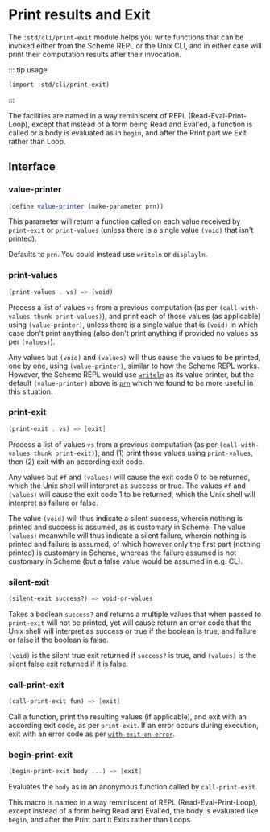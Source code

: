 # Print results and Exit

The `:std/cli/print-exit` module helps you write functions that can be
invoked either from the Scheme REPL or the Unix CLI, and in either case
will print their computation results after their invocation.

::: tip usage
```scheme
(import :std/cli/print-exit)
```
:::

The facilities are named in a way reminiscent of REPL (Read-Eval-Print-Loop),
except that instead of a form being Read and Eval'ed,
a function is called or a body is evaluated as in `begin`,
and after the Print part we Exit rather than Loop.

## Interface

### value-printer
```scheme
(define value-printer (make-parameter prn))
```
This parameter will return a function called on each value received
by `print-exit` or `print-values`
(unless there is a single value `(void)` that isn't printed).

Defaults to `prn`. You could instead use `writeln` or `displayln`.

### print-values
```scheme
(print-values . vs) => (void)
```
Process a list of values `vs` from a previous computation
(as per `(call-with-values thunk print-values)`), and
print each of those values (as applicable) using `(value-printer)`,
unless there is a single value that is `(void)`
in which case don't print anything
(also don't print anything if provided no values as per `(values)`).

Any values but `(void)` and `(values)` will thus cause the values to be printed,
one by one, using `(value-printer)`, similar to how the Scheme REPL works.
However, the Scheme REPL would use [`writeln`](../misc/ports.md#writeln) as its
value printer, but the default `(value-printer)` above is
[`prn`](../misc/repr.md#prn) which we found to be more useful in this situation.

### print-exit
```scheme
(print-exit . vs) => [exit]
```

Process a list of values `vs` from a previous computation
(as per `(call-with-values thunk print-exit)`), and
(1) print those values using `print-values`, then
(2) exit with an according exit code.

Any values but `#f` and `(values)` will cause the exit code 0 to be returned,
which the Unix shell will interpret as success or true.
The values `#f` and `(values)` will cause the exit code 1 to be returned,
which the Unix shell will interpret as failure or false.

The value `(void)` will thus indicate a silent success,
wherein nothing is printed and success is assumed, as is customary in Scheme.
The value `(values)` meanwhile will thus indicate a silent failure,
wherein nothing is printed and failure is assumed, of which however
only the first part (nothing printed) is customary in Scheme, whereas the
failure assumed is not customary in Scheme (but a false value would be assumed in e.g. CL).

### silent-exit
```scheme
(silent-exit success?) => void-or-values
```

Takes a boolean `success?` and returns a multiple values
that when passed to `print-exit` will not be printed, yet
will cause return an error code that the Unix shell will interpret
as success or true if the boolean is true, and
failure or false if the boolean is false.

`(void)` is the silent true exit returned if `success?` is true,
and `(values)` is the silent false exit returned if it is false.

### call-print-exit
```scheme
(call-print-exit fun) => [exit]
```
Call a function, print the resulting values (if applicable),
and exit with an according exit code, as per `print-exit`.
If an error occurs during execution,
exit with an error code as per
[`with-exit-on-error`](../error.md#with-exit-on-error).

### begin-print-exit
```scheme
(begin-print-exit body ...) => [exit]
```
Evaluates the `body` as in an anonymous function called by `call-print-exit`.

This macro is named in a way reminiscent of REPL (Read-Eval-Print-Loop),
except instead of a form being Read and Eval'ed, the body is evaluated
like `begin`, and after the Print part it Exits rather than Loops.
